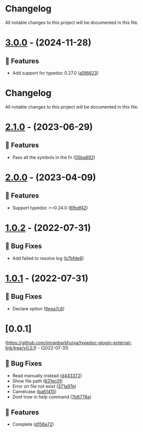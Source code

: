 # Changelog
All notable changes to this project will be documented in this file.

# [3.0.0](https://github.com/imranbarbhuiya/typedoc-plugin-external-link/compare/v2.1.2...v3.0.0) - (2024-11-28)

## 🚀 Features

- Add support for typedoc 0.27.0 ([a196623](https://github.com/imranbarbhuiya/typedoc-plugin-external-link/commit/a19662314a4c8bf9254d35cb482f4d6f3f998980))

# Changelog

All notable changes to this project will be documented in this file.

# [2.1.0](https://github.com/imranbarbhuiya/typedoc-plugin-external-link/compare/v2.0.0...v2.1.0) - (2023-06-29)

## 🚀 Features

- Pass all the symbols in the fn ([05ba892](https://github.com/imranbarbhuiya/typedoc-plugin-external-link/commit/05ba8923c91b98fd8b69e06100f9fb258127d952))

# [2.0.0](https://github.com/imranbarbhuiya/typedoc-plugin-external-link/compare/v1.0.3...v2.0.0) - (2023-04-09)

## 🚀 Features

- Support typedoc >=0.24.0 ([6fbdf42](https://github.com/imranbarbhuiya/typedoc-plugin-external-link/commit/6fbdf42da8fe82e2ff3a25dfde89d3b522619b76))

# [1.0.2](https://github.com/imranbarbhuiya/typedoc-plugin-external-link/compare/v1.0.1...v1.0.2) - (2022-07-31)

## 🐛 Bug Fixes

- Add failed to resolve log ([b7bfde6](https://github.com/imranbarbhuiya/typedoc-plugin-external-link/commit/b7bfde6c3cb0660bb2edb6b12a0e50ad80f10512))

# [1.0.1](https://github.com/imranbarbhuiya/typedoc-plugin-external-link/compare/v1.0.0...v1.0.1) - (2022-07-31)

## 🐛 Bug Fixes

- Declare option ([9eea7c8](https://github.com/imranbarbhuiya/typedoc-plugin-external-link/commit/9eea7c822383a9819f853c42c60101735a7c6ca4))

# [0.0.1]

(https://github.com/imranbarbhuiya/typedoc-plugin-external-link/tree/v0.0.1) - (2022-07-31)

## 🐛 Bug Fixes

- Read manually instead ([d443372](https://github.com/imranbarbhuiya/typedoc-plugin-external-link/commit/d4433726fc092bfefa78a56b44076333a67b10d3))
- Show file path ([631ec0f](https://github.com/imranbarbhuiya/typedoc-plugin-external-link/commit/631ec0f441bee51355aa7e644441e8c244684e97))
- Error on file not exist ([371a97e](https://github.com/imranbarbhuiya/typedoc-plugin-external-link/commit/371a97e7abb958cac755448799fbfc1d0d696526))
- Camelcase ([ba61415](https://github.com/imranbarbhuiya/typedoc-plugin-external-link/commit/ba61415e1336118df30313d1b9259bcd0c80d877))
- Dont trow in help command ([7b8776a](https://github.com/imranbarbhuiya/typedoc-plugin-external-link/commit/7b8776a54b4e9853f972550a9173a1b7df952705))

## 🚀 Features

- Complete ([d156a72](https://github.com/imranbarbhuiya/typedoc-plugin-external-link/commit/d156a7226f31b13eb028d2ffa8c855d72379f321))
